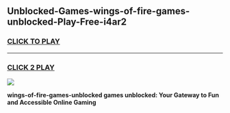 
## Unblocked-Games-wings-of-fire-games-unblocked-Play-Free-i4ar2
<h3>
<a href="https://premium76.site?title=wings-of-fire-games-unblocked&ref=23A">CLICK TO PLAY</a></h3>
<hr>

<h3>
<a href="https://premium76.site?title=wings-of-fire-games-unblocked&ref=23A">CLICK 2 PLAY</a>
  
</h3>

<a href="https://premium76.site?title=wings-of-fire-games-unblocked&ref=23A"><img src="https://clearcache.store/games.png"></a>


**wings-of-fire-games-unblocked games unblocked: Your Gateway to Fun and Accessible Online Gaming**
